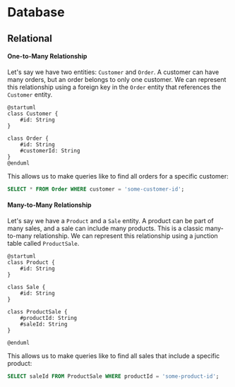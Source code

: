 # Database

## Relational

#### One-to-Many Relationship

Let's say we have two entities: `Customer` and `Order`.
A customer can have many orders, but an order belongs to only one customer.
We can represent this relationship using a foreign key in the `Order` entity that references the `Customer` entity.

```puml
@startuml
class Customer {
    #id: String
}

class Order {
    #id: String
    #customerId: String
}
@enduml
```

This allows us to make queries like to find all orders for a specific customer:

```sql
SELECT * FROM Order WHERE customer = 'some-customer-id';
```

#### Many-to-Many Relationship

Let's say we have a `Product` and a `Sale` entity. 
A product can be part of many sales, and a sale can include many products. 
This is a classic many-to-many relationship.
We can represent this relationship using a junction table called `ProductSale`.

```puml
@startuml
class Product {
    #id: String
}

class Sale {
    #id: String
}

class ProductSale {
    #productId: String
    #saleId: String
}

@enduml
```

This allows us to make queries like to find all sales that include a specific product:

```sql
SELECT saleId FROM ProductSale WHERE productId = 'some-product-id';
```
